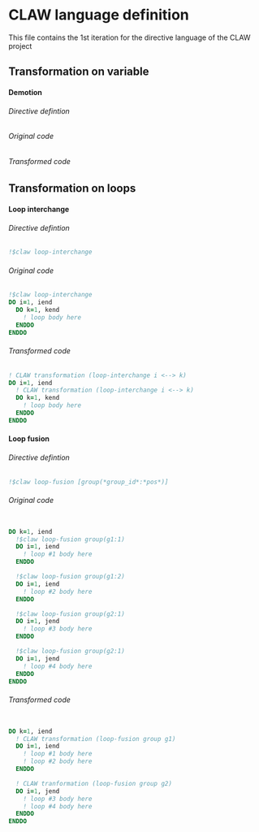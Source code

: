 # CLAW language definition

This file contains the 1st iteration for the directive language of the CLAW
project

## Transformation on variable

#### Demotion
###### Directive defintion
###### Original code
###### Transformed code







## Transformation on loops

#### Loop interchange
###### Directive defintion
```fortran
!$claw loop-interchange
```

###### Original code
```fortran
!$claw loop-interchange
DO i=1, iend
  DO k=1, kend
    ! loop body here
  ENDDO
ENDDO
```

###### Transformed code
```fortran
! CLAW transformation (loop-interchange i <--> k)
DO i=1, iend
  ! CLAW transformation (loop-interchange i <--> k)
  DO k=1, kend
    ! loop body here
  ENDDO
ENDDO
```



#### Loop fusion
###### Directive defintion
```fortran
!$claw loop-fusion [group(*group_id*:*pos*)]
```

###### Original code
```fortran

DO k=1, iend
  !$claw loop-fusion group(g1:1)
  DO i=1, iend
    ! loop #1 body here
  ENDDO

  !$claw loop-fusion group(g1:2)
  DO i=1, iend
    ! loop #2 body here
  ENDDO

  !$claw loop-fusion group(g2:1)
  DO i=1, jend
    ! loop #3 body here
  ENDDO

  !$claw loop-fusion group(g2:1)
  DO i=1, jend
    ! loop #4 body here
  ENDDO
ENDDO
```

###### Transformed code
```fortran

DO k=1, iend
  ! CLAW transformation (loop-fusion group g1)
  DO i=1, iend
    ! loop #1 body here
    ! loop #2 body here
  ENDDO

  ! CLAW tranformation (loop-fusion group g2)
  DO i=1, jend
    ! loop #3 body here
    ! loop #4 body here
  ENDDO
ENDDO
```
